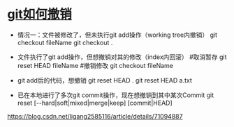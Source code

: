 # [git如何撤销](https://github.com/wjwever/gitblog/issues/23)

* 情况一：文件被修改了，但未执行git add操作（working tree内撤销）
git checkout fileName
git checkout .

* 文件执行了git add操作，但想撤销对其的修改（index内回滚）
#取消暂存
git reset HEAD fileName
#撤销修改
git checkout fileName


* git add后的代码，想撤销
git reset HEAD .
git reset HEAD a.txt

* 已在本地进行了多次git commit操作，现在想撤销到其中某次Commit
git reset [--hard|soft|mixed|merge|keep] [commit|HEAD]








https://blog.csdn.net/ligang2585116/article/details/71094887